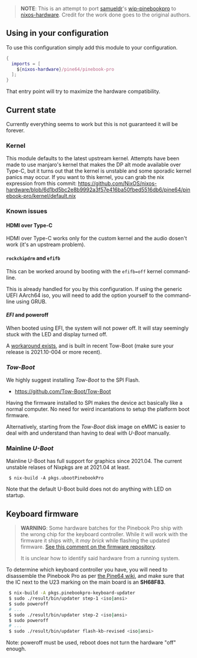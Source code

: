 > **NOTE**: This is an attempt to port [samueldr](https://github.com/samueldr/)'s [wip-pinebookpro](https://github.com/samueldr/wip-pinebook-pro) to [nixos-hardware](https://github.com/NixOS/nixos-hardware). Credit for the work done goes to the original authors.

## Using in your configuration

To use this configuration simply add this module to your configuration.

```nix
{
  imports = [
    ${nixos-hardware}/pine64/pinebook-pro
  ];
}
```

That entry point will try to maximize the hardware compatibility.

## Current state

Currently everything seems to work but this is not guaranteed it will be forever.

### Kernel

This module defaults to the latest upstream kernel. Attempts have been made to
use manjaro's kernel that makes the DP alt mode available over Type-C, but it
turns out that the kernel is unstable and some sporadic kernel panics may occur.
If you want to this kernel, you can grab the nix expression from this commit:
https://github.com/NixOS/nixos-hardware/blob/6d1bd5bc2e8b9992a3f57e416ba50fbed5516db6/pine64/pinebook-pro/kernel/default.nix

### Known issues

#### HDMI over Type-C

HDMI over Type-C works only for the custom kernel and the audio dosen't work (it's an upstream problem).

#### `rockchipdrm` and `efifb`

This can be worked around by booting with the `efifb=off` kernel command-line.

This is already handled for you by this configuration. If using the generic
UEFI AArch64 iso, you will need to add the option yourself to the command-line
using GRUB.

#### _EFI_ and poweroff

When booted using EFI, the system will not power off. It will stay seemingly
stuck with the LED and display turned off.

A [workaround exists](https://github.com/Tow-Boot/Tow-Boot/commit/818cae1b84a7702f2a509927f2819900c2881979#diff-20f50d9d8d5d6c059b87ad66fbc5df26d9fc46251763547ca9bdcc75564a4368),
and is built in recent Tow-Boot (make sure your release is 2021.10-004 or more recent).

### _Tow-Boot_

We highly suggest installing _Tow-Boot_ to the SPI Flash.

- https://github.com/Tow-Boot/Tow-Boot

Having the firmware installed to SPI makes the device act basically like a
normal computer. No need for weird incantations to setup the platform boot
firmware.

Alternatively, starting from the _Tow-Boot_ disk image on eMMC is easier to
deal with and understand than having to deal with _U-Boot_ manually.

### Mainline _U-Boot_

Mainline U-Boot has full support for graphics since 2021.04. The current
unstable relases of Nixpkgs are at 2021.04 at least.

```
 $ nix-build -A pkgs.ubootPinebookPro
```

Note that the default U-Boot build does not do anything with LED on startup.

## Keyboard firmware

> **WARNING**: Some hardware batches for the Pinebook Pro ship with the
> wrong chip for the keyboard controller. While it will work with the
> firmware it ships with, it _may brick_ while flashing the updated
> firmware. [See this comment on the firmware repository](https://github.com/jackhumbert/pinebook-pro-keyboard-updater/issues/33#issuecomment-850889285).
>
> It is unclear how to identify said hardware from a running system.

To determine which keyboard controller you have, you will need to disassemble
the Pinebook Pro as per [the Pine64
wiki](https://wiki.pine64.org/wiki/Pinebook_Pro#Keyboard), and make sure that
the IC next to the U23 marking on the main board is an **SH68F83**.

```sh
 $ nix-build -A pkgs.pinebookpro-keyboard-updater
 $ sudo ./result/bin/updater step-1 <iso|ansi>
 $ sudo poweroff
 # ...
 $ sudo ./result/bin/updater step-2 <iso|ansi>
 $ sudo poweroff
 # ...
 $ sudo ./result/bin/updater flash-kb-revised <iso|ansi>
```

Note: poweroff must be used, reboot does not turn the hardware "off" enough.

